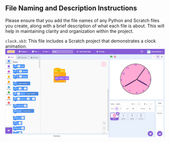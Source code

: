 ## File Naming and Description Instructions

Please ensure that you add the file names of any Python and Scratch files you create, along with a brief description of what each file is about. This will help in maintaining clarity and organization within the project.

`clock.sb3`: This file includes a Scratch project that demonstrates a clock animation.
![Clock Screenshot](clock_screenshot.jpeg)
